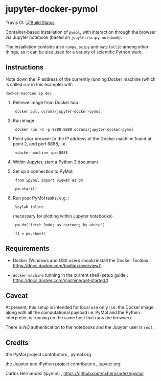 # jupyter-docker-pymol

Travis CI: [![Build Status](https://travis-ci.org/ocramz/jupyter-docker-pymol.svg?branch=master)](https://travis-ci.org/ocramz/jupyter-docker-pymol)

Container-based installation of `pymol`, with interaction through the browser via Jupyter notebook (based on `jupyter/scipy-notebook`).

The installation contains also `numpy`, `scipy` and `matplotlib` among other things, so it can be alse used for a variety of scientific Python work.


## Instructions


Note down the IP address of the currently running Docker machine (which is called `dev` in this example) with 

    docker-machine ip dev


1. Retrieve image from Docker hub :

        docker pull ocramz/jupyter-docker-pymol


2. Run image :
  
        docker run -d -p 8888:8888 ocramz/jupyter-docker-pymol

3. Point your browser to the IP address of the Docker machine found at point 2, and port 8888, i.e.

        <docker-machine-ip>:8888

4. Within Jupyter, start a Python 3 document

5. Set up a connection to PyMol:

        from ipymol import viewer as pm

        pm.start()

6. Run your PyMol tasks, e.g. :

        %pylab inline 

    (necessary for plotting within Jupyter notebooks)

        pm.do('fetch 3odu; as cartoon; bg white')

        f1 = pm.show()







## Requirements

* Docker (Windows and OSX users should install the Docker Toolbox : https://docs.docker.com/toolbox/overview/)

* `docker-machine` running in the current shell (setup guide : https://docs.docker.com/machine/get-started/)



## Caveat

At present, this setup is intended for local use only (i.e. the Docker image, along with all the computational payload i.e. PyMol and the Python interpreter, is running on the same host that runs the browser). 

There is *NO* authentication to the notebooks and the Jupyter user is `root`.





## Credits

the PyMol project contributors , pymol.org

the Jupyter and iPython project contributors , jupyter.org

Carlos Hernandez (ipymol) , https://github.com/cxhernandez/ipymol